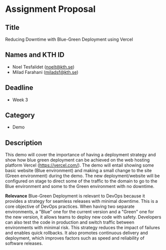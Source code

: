 
# Assignment Proposal

## Title

Reducing Downtime with Blue-Green Deployment using Vercel

## Names and KTH ID

  - Noel Tesfalidet (noelt@kth.se)
  - Milad Farahani (miladsf@kth.se)

## Deadline
- Week 3

## Category
- Demo

## Description
This demo will cover the importance of having a deployment strategy and show how 
blue green deployment can be achieved on the web hosting platform Vercel (https://vercel.com/).
The demo will entail showing some basic website (Blue environment) and making a small change 
to the site (Green environment) during the demo. The new deployment/website will be configured on stage to direct some of 
the traffic to the domain to go to the Blue environment and some to the Green environment with no downtime.

**Relevance**
Blue-Green Deployment is relevant to DevOps because it provides a strategy for seamless
releases with minimal downtime. This is a core objective of DevOps practices. When having
two separate environments, a "Blue" one for the current version and a "Green" one for the
new version, it allows teams to deploy new code with safety. Developers can also test the
code in production and switch traffic between environments with minimal risk. This strategy
reduces the impact of failures and enables quick rollbacks. It also promotes continuous 
delivery and deployment, which improves factors such as speed and reliability of software releases.

